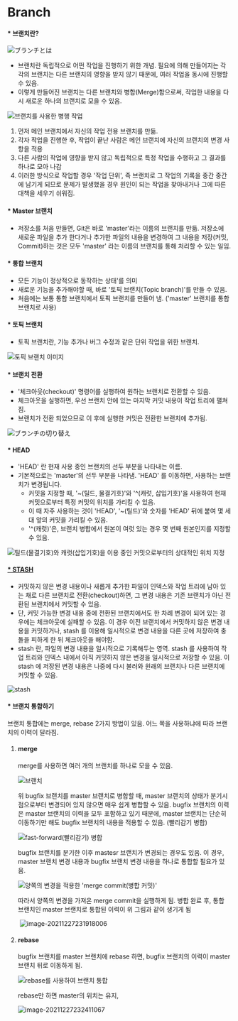 #  Branch



#### * 브랜치란?

![ブランチとは](GITbranch.assets/capture_stepup1_1_1.png)

- 브랜치란 독립적으로 어떤 작업을 진행하기 위한 개념. 필요에 의해 만들어지는 각각의 브랜치는 다른 브랜치의 영향을 받지 않기 때문에, 여러 작업을 동시에 진행할 수 있음.
- 이렇게 만들어진 브랜치는 다른 브랜치와 병합(Merge)함으로써, 작업한 내용을 다시 새로운 하나의 브랜치로 모을 수 있음.





![브랜치를 사용한 병행 작업](GITbranch.assets/capture_stepup1_1_2.png)



1. 먼저 메인 브랜치에서 자신의 작업 전용 브랜치를 만듦.
2. 각자 작업을 진행한 후, 작업이 끝난 사람은 메인 브랜치에 자신의 브랜치의 변경 사항을 적용
3. 다른 사람의 작업에 영향을 받지 않고 독립적으로 특정 작업을 수행하고 그 결과를 하나로 모아 나감
4.  이러한 방식으로 작업할 경우 '작업 단위', 즉 브랜치로 그 작업의 기록을 중간 중간에 남기게 되므로 문제가 발생했을 경우 원인이 되는 작업을 찾아내거나 그에 따른 대책을 세우기 쉬워짐.



#### * Master 브랜치



- 저장소를 처음 만들면, Git은 바로 'master'라는 이름의 브랜치를 만듦. 저장소에 새로운 파일을 추가 한다거나 추가한 파일의 내용을 변경하여 그 내용을 저장(커밋, Commit)하는 것은 모두 'master' 라는 이름의 브랜치를 통해 처리할 수 있는 일임.



#### * 통합 브랜치

- 모든 기능이 정상적으로 동작하는 상태'를 의미
- 새로운 기능을 추가해야할 때, 바로 '토픽 브랜치(Topic branch)'를 만들 수 있음.
- 처음에는 보통 통합 브랜치에서 토픽 브랜치를 만들어 냄. ('master' 브랜치를 통합 브랜치로 사용)



#### * 토픽 브랜치

- 토픽 브랜치란, 기능 추가나 버그 수정과 같은 단위 작업을 위한 브랜치.

![토픽 브랜치 이미지](GITbranch.assets/capture_stepup1_2_1.png)



#### * 브랜치 전환

- '체크아웃(checkout)' 명령어를 실행하여 원하는 브랜치로 전환할 수 있음.
- 체크아웃을 실행하면, 우선 브랜치 안에 있는 마지막 커밋 내용이 작업 트리에 펼쳐짐.
- 브랜치가 전환 되었으므로 이 후에 실행한 커밋은 전환한 브랜치에 추가됨.

![ブランチの切り替え](GITbranch.assets/capture_stepup1_3_1.png)



#### * HEAD

- 'HEAD' 란 현재 사용 중인 브랜치의 선두 부분을 나타내는 이름.
- 기본적으로는 'master'의 선두 부분을 나타냄. 'HEAD' 를 이동하면, 사용하는 브랜치가 변경됩니다.
  - 커밋을 지정할 때, '~(틸드, 물결기호)'와 '^(캐럿, 삽입기호)'을 사용하여 현재 커밋으로부터 특정 커밋의 위치를 가리킬 수 있음.
  -  이 때 자주 사용하는 것이 'HEAD', '~(틸드)'와 숫자를 'HEAD' 뒤에 붙여 몇 세대 앞의 커밋을 가리킬 수 있음.
  -  '^(캐럿)'은, 브랜치 병합에서 원본이 여럿 있는 경우 몇 번째 원본인지를 지정할 수 있음.



![틸드(물결기호)와 캐럿(삽입기호)을 이용 중인 커밋으로부터의 상대적인 위치 지정](https://backlog.com/git-tutorial/kr/img/post/stepup/capture_stepup1_3_2.png)



#### <u>* STASH</u>

- 커밋하지 않은 변경 내용이나 새롭게 추가한 파일이 인덱스와 작업 트리에 남아 있는 채로 다른 브랜치로 전환(checkout)하면, 그 변경 내용은 기존 브랜치가 아닌 전환된 브랜치에서 커밋할 수 있음.
- 단, 커밋 가능한 변경 내용 중에 전환된 브랜치에서도 한 차례 변경이 되어 있는 경우에는 체크아웃에 실패할 수 있음. 이 경우 이전 브랜치에서 커밋하지 않은 변경 내용을 커밋하거나, stash 를 이용해 일시적으로 변경 내용을 다른 곳에 저장하여 충돌을 피하게 한 뒤 체크아웃을 해야함.
- stash 란, 파일의 변경 내용을 일시적으로 기록해두는 영역. stash 를 사용하여 작업 트리와 인덱스 내에서 아직 커밋하지 않은 변경을 일시적으로 저장할 수 있음. 이 stash 에 저장된 변경 내용은 나중에 다시 불러와 원래의 브랜치나 다른 브랜치에 커밋할 수 있음.

![stash](GITbranch.assets/capture_stepup1_3_3.png)







#### * 브랜치 통합하기

브랜치 통합에는 merge, rebase 2가지 방법이 있음. 어느 쪽을 사용하냐에 따라 브랜치의 이력이 달라짐.



1. #### merge

   

   merge를 사용하면 여러 개의 브랜치를 하나로 모을 수 있음.

   ![브랜치](GITbranch.assets/capture_stepup1_4_1.png)

   위 bugfix 브랜치를 master 브랜치로 병합할 때, master 브랜치의 상태가 분기시점으로부터 변경되어 있지 않으면 매우 쉽게 병합할 수 있음. bugfix 브랜치의 이력은 master 브랜치의 이력을 모두 포함하고 있기 때문에,  master 브랜치는 단순히 이동하기만 해도 bugfix 브랜치의 내용을 적용할 수 있음. (빨리감기 병합)

   ![fast-forward(빨리감기) 병합](GITbranch.assets/capture_stepup1_4_2.png)

   bugfix 브랜치를 분기한 이후 mastesr 브랜치가 변경되는 경우도 있음. 이 경우, master 브랜치 변경 내용과 bugfix 브랜치 변경 내용을 하나로 통합할 필요가 있음.

   ![양쪽의 변경을 적용한 'merge commit(병합 커밋)'](GITbranch.assets/capture_stepup1_4_4.png)

   

   따라서 양쪽의 변경을 가져온 merge commit을 실행하게 됨. 병합 완료 후, 통합 브랜치인 master 브랜치로 통합된 이력이 위 그림과 같이 생기게 됨

   ​		![image-20211227231918006](GITbranch.assets/image-20211227231918006.png)

   

2. #### rebase

   bugfix 브랜치를 master 브랜치에 rebase 하면, bugfix 브랜치의 이력이 master 브랜치 뒤로 이동하게 됨. 

   ![rebase를 사용하여 브랜치 통합](GITbranch.assets/capture_stepup1_4_9.png)

   rebase만 하면 master의 위치는 유지, 

   ![image-20211227232411067](GITbranch.assets/image-20211227232411067.png)



​	